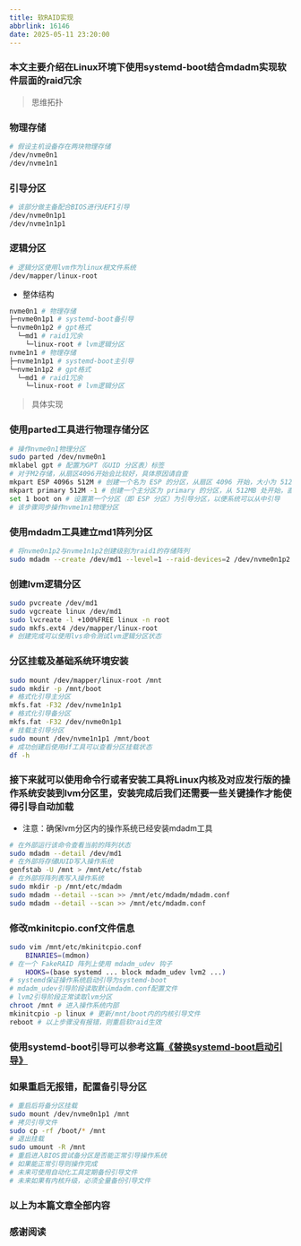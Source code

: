 ```yaml
---
title: 软RAID实现
abbrlink: 16146
date: 2025-05-11 23:20:00
---
```


### 本文主要介绍在Linux环境下使用systemd-boot结合mdadm实现软件层面的raid冗余

> 思维拓扑
> 

### 物理存储

```bash
# 假设主机设备存在两块物理存储
/dev/nvme0n1
/dev/nvme1n1
```

### 引导分区

```bash
# 该部分做主备配合BIOS进行UEFI引导
/dev/nvme0n1p1
/dev/nvme1n1p1
```

### 逻辑分区

```bash
# 逻辑分区使用lvm作为linux根文件系统
/dev/mapper/linux-root
```

- 整体结构

```bash
nvme0n1 # 物理存储
├─nvme0n1p1 # systemd-boot备引导
└─nvme0n1p2 # gpt格式
  └─md1 # raid1冗余
    └─linux-root # lvm逻辑分区
nvme1n1 # 物理存储
├─nvme1n1p1 # systemd-boot主引导
└─nvme1n1p2 # gpt格式
  └─md1 # raid1冗余
    └─linux-root # lvm逻辑分区
```

> 具体实现
> 

### 使用parted工具进行物理存储分区

```bash
# 操作nvme0n1物理分区
sudo parted /dev/nvme0n1
mklabel gpt # 配置为GPT（GUID 分区表）标签
# 对于M2存储，从扇区4096开始会比较好，具体原因请自查
mkpart ESP 4096s 512M # 创建一个名为 ESP 的分区，从扇区 4096 开始，大小为 512MB
mkpart primary 512M -1 # 创建一个主分区为 primary 的分区，从 512MB 处开始，直到磁盘的末尾用于存储操作系统和其他数据
set 1 boot on # 设置第一个分区（即 ESP 分区）为引导分区，以便系统可以从中引导
# 该步骤同步操作nvme1n1物理分区
```

### 使用mdadm工具建立md1阵列分区

```bash
# 将nvme0n1p2与nvme1n1p2创建级别为raid1的存储阵列
sudo mdadm --create /dev/md1 --level=1 --raid-devices=2 /dev/nvme0n1p2 /dev/nvme1n1p2
```

### 创建lvm逻辑分区

```bash
sudo pvcreate /dev/md1
sudo vgcreate linux /dev/md1
sudo lvcreate -l +100%FREE linux -n root
sudo mkfs.ext4 /dev/mapper/linux-root
# 创建完成可以使用lvs命令测试lvm逻辑分区状态
```

### 分区挂载及基础系统环境安装

```bash
sudo mount /dev/mapper/linux-root /mnt
sudo mkdir -p /mnt/boot
# 格式化引导主分区
mkfs.fat -F32 /dev/nvme1n1p1
# 格式化引导备分区
mkfs.fat -F32 /dev/nvme0n1p1
# 挂载主引导分区
sudo mount /dev/nvme1n1p1 /mnt/boot
# 成功创建后使用df工具可以查看分区挂载状态
df -h
```

### 接下来就可以使用命令行或者安装工具将Linux内核及对应发行版的操作系统安装到lvm分区里，安装完成后我们还需要一些关键操作才能使得引导自动加载

- 注意：确保lvm分区内的操作系统已经安装mdadm工具

```bash
# 在外部运行该命令查看当前的阵列状态
sudo mdadm --detail /dev/md1
# 在外部将存储UUID写入操作系统
genfstab -U /mnt > /mnt/etc/fstab
# 在外部将阵列表写入操作系统
sudo mkdir -p /mnt/etc/mdadm
sudo mdadm --detail --scan >> /mnt/etc/mdadm/mdadm.conf
sudo mdadm --detail --scan >> /mnt/etc/mdadm.conf
```

### 修改mkinitcpio.conf文件信息

```bash
sudo vim /mnt/etc/mkinitcpio.conf
    BINARIES=(mdmon)
# 在一个 FakeRAID 阵列上使用 mdadm_udev 钩子
    HOOKS=(base systemd ... block mdadm_udev lvm2 ...)
# systemd保证操作系统启动引导为systemd-boot
# mdadm_udev引导阶段读取默认mdadm.conf配置文件
# lvm2引导阶段正常读取lvm分区
chroot /mnt # 进入操作系统内部
mkinitcpio -p linux # 更新/mnt/boot内的内核引导文件
reboot # 以上步骤没有报错，则重启软raid生效
```

### 使用systemd-boot引导可以参考这篇[《替换systemd-boot启动引导》](https://cyber-mobile.net/s/systemd-boot.html#)

### 如果重启无报错，配置备引导分区

```bash
# 重启后将备分区挂载
sudo mount /dev/nvme0n1p1 /mnt
# 拷贝引导文件
sudo cp -rf /boot/* /mnt
# 退出挂载
sudo umount -R /mnt
# 重启进入BIOS尝试备分区是否能正常引导操作系统
# 如果能正常引导则操作完成
# 未来可使用自动化工具定期备份引导文件
# 未来如果有内核升级，必须全量备份引导文件
```

### 以上为本篇文章全部内容

### 感谢阅读